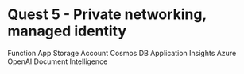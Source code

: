 # Quest 5 - Private networking, managed identity

Function App
Storage Account
Cosmos DB
Application Insights
Azure OpenAI
Document Intelligence
